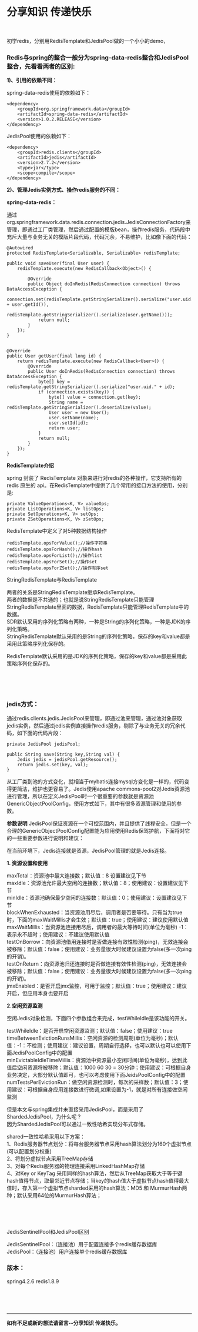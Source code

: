 # 分享知识  传递快乐 

<br>

 初学redis，分别用RedisTemplate和JedisPool做的一个小小的demo，

### Redis与spring的整合一般分为spring-data-redis整合和JedisPool整合，先看看两者的区别:

**1)、引用的依赖不同：**

spring-data-redis使用的依赖如下：

```
<dependency>  
    <groupId>org.springframework.data</groupId>  
    <artifactId>spring-data-redis</artifactId>  
    <version>1.0.2.RELEASE</version>  
</dependency>
```

JedisPool使用的依赖如下：

```
<dependency>
    <groupId>redis.clients</groupId>
    <artifactId>jedis</artifactId>
    <version>2.7.2</version>
    <type>jar</type>
    <scope>compile</scope>
</dependency>
```





**2)、管理Jedis实例方式、操作redis服务的不同：**

**spring-data-redis：**

通过org.springframework.data.redis.connection.jedis.JedisConnectionFactory来管理，即通过工厂类管理，然后通过配置的模版bean，操作redis服务，代码段中充斥大量与业务无关的模版片段代码，代码冗余，不易维护，比如像下面的代码：

```
@Autowired
protected RedisTemplate<Serializable, Serializable> redisTemplate;

public void saveUser(final User user) {
    redisTemplate.execute(new RedisCallback<Object>() {

        @Override
        public Object doInRedis(RedisConnection connection) throws DataAccessException {
            connection.set(redisTemplate.getStringSerializer().serialize("user.uid." + user.getId()),
                           redisTemplate.getStringSerializer().serialize(user.getName()));
            return null;
        }
    });
}


@Override
public User getUser(final long id) {
    return redisTemplate.execute(new RedisCallback<User>() {
        @Override
        public User doInRedis(RedisConnection connection) throws DataAccessException {
            byte[] key = redisTemplate.getStringSerializer().serialize("user.uid." + id);
            if (connection.exists(key)) {
                byte[] value = connection.get(key);
                String name = redisTemplate.getStringSerializer().deserialize(value);
                User user = new User();
                user.setName(name);
                user.setId(id);
                return user;
            }
            return null;
        }
    });
}

```

**RedisTemplate介绍**

spring 封装了 RedisTemplate 对象来进行对redis的各种操作，它支持所有的 redis 原生的 api。在RedisTemplate中提供了几个常用的接口方法的使用，分别是:

```
private ValueOperations<K, V> valueOps;
private ListOperations<K, V> listOps;
private SetOperations<K, V> setOps;
private ZSetOperations<K, V> zSetOps;
```


RedisTemplate中定义了对5种数据结构操作

```
redisTemplate.opsForValue();//操作字符串  
redisTemplate.opsForHash();//操作hash  
redisTemplate.opsForList();//操作list  
redisTemplate.opsForSet();//操作set  
redisTemplate.opsForZSet();//操作有序set 
```


StringRedisTemplate与RedisTemplate 

两者的关系是StringRedisTemplate继承RedisTemplate。<br>
两者的数据是不共通的；也就是说StringRedisTemplate只能管理StringRedisTemplate里面的数据，RedisTemplate只能管理RedisTemplate中的数据。<br>
SDR默认采用的序列化策略有两种，一种是String的序列化策略，一种是JDK的序列化策略。<br>
StringRedisTemplate默认采用的是String的序列化策略，保存的key和value都是采用此策略序列化保存的。<br>

RedisTemplate默认采用的是JDK的序列化策略，保存的key和value都是采用此策略序列化保存的。

<br>
<br>
<br>


### jedis方式：
通过redis.clients.jedis.JedisPool来管理，即通过池来管理，通过池对象获取jedis实例，然后通过jedis实例直接操作redis服务，剔除了与业务无关的冗余代码，如下面的代码片段：

```
private JedisPool jedisPool;  
  
public String save(String key,String val) {  
    Jedis jedis = jedisPool.getResource();  
    return jedis.set(key, val);  
}
```

从工厂类到池的方式变化，就相当于mybatis连接mysql方变化是一样的，代码变得更简洁，维护也更容易了。Jedis使用apache commons-pool2对Jedis资源池进行管理，所以在定义JedisPool时一个很重要的参数就是资源池GenericObjectPoolConfig，使用方式如下，其中有很多资源管理和使用的参数。


**参数说明**
JedisPool保证资源在一个可控范围内，并且提供了线程安全，但是一个合理的GenericObjectPoolConfig配置能为应用使用Redis保驾护航，下面将对它的一些重要参数进行说明和建议：

在当前环境下，Jedis连接就是资源，JedisPool管理的就是Jedis连接。


**1. 资源设置和使用**

maxTotal：资源池中最大连接数；默认值：8	设置建议见下节<br>
maxIdle：资源池允许最大空闲的连接数；默认值：8；使用建议：设置建议见下节<br>
minIdle：资源池确保最少空闲的连接数；默认值：0；使用建议：设置建议见下节<br>
blockWhenExhausted：当资源池用尽后，调用者是否要等待。只有当为true时，下面的maxWaitMillis才会生效；默认值：true；使用建议：建议使用默认值<br>
maxWaitMillis：当资源池连接用尽后，调用者的最大等待时间(单位为毫秒)	-1：表示永不超时；使用建议：不建议使用默认值<br>
testOnBorrow：向资源池借用连接时是否做连接有效性检测(ping)，无效连接会被移除；默认值：false；使用建议：业务量很大时候建议设置为false(多一次ping的开销)。<br>
testOnReturn：向资源池归还连接时是否做连接有效性检测(ping)，无效连接会被移除；默认值：false；使用建议：业务量很大时候建议设置为false(多一次ping的开销)。<br>
jmxEnabled：是否开启jmx监控，可用于监控；默认值：true；使用建议：建议开启，但应用本身也要开启<br>


**2.空闲资源监测**

空闲Jedis对象检测，下面四个参数组合来完成，testWhileIdle是该功能的开关。

testWhileIdle：是否开启空闲资源监测；默认值：false；使用建议：true<br>
timeBetweenEvictionRunsMillis：空闲资源的检测周期(单位为毫秒)；默认值：-1：不检测；使用建议：建议设置，周期自行选择，也可以默认也可以使用下面JedisPoolConfig中的配置<br>
minEvictableIdleTimeMillis：资源池中资源最小空闲时间(单位为毫秒)，达到此值后空闲资源将被移除；默认值：1000 60 30 = 30分钟；使用建议：可根据自身业务决定，大部分默认值即可，也可以考虑使用下面JeidsPoolConfig中的配置<br>
numTestsPerEvictionRun：做空闲资源检测时，每次的采样数；默认值：3；使用建议：可根据自身应用连接数进行微调,如果设置为-1，就是对所有连接做空闲监测<br>


但是本文与spring集成并未直接采用JedisPool，而是采用了ShardedJedisPool，为什么呢？<br>
因为ShardedJedisPool可以通过一致性哈希实现分布式存储。<br>

shared一致性哈希采用以下方案：<br>
1、Redis服务器节点划分：将每台服务器节点采用hash算法划分为160个虚拟节点(可以配置划分权重)<br>
2、将划分虚拟节点采用TreeMap存储<br>
3、对每个Redis服务器的物理连接采用LinkedHashMap存储<br>
4、对Key or KeyTag 采用同样的hash算法，然后从TreeMap获取大于等于键hash值得节点，取最邻近节点存储；当key的hash值大于虚拟节点hash值得最大值时，存入第一个虚拟节点sharded采用的hash算法：MD5 和 MurmurHash两种；默认采用64位的MurmurHash算法；<br>


<br>
<br>
<br>


JedisSentinelPool和JedisPool区别<br>

JedisSentinelPool：（连接池）用于配置连接多个redis缓存数据库<br>
JedisPool：（连接池）用户连接单个redis缓存数据库<br>



### 版本：
spring4.2.6
redis1.8.9









<br><br><br>

---

**如有不足或新的想法请留言--分享知识 传递快乐。** 